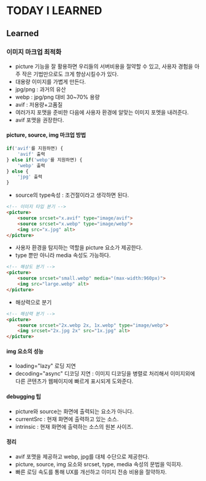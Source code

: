 # TODAY I LEARNED

## Learned

### 이미지 마크업 최적화

- picture 기능을 잘 활용하면 우리들의 서버비용을 절약할 수 있고, 사용자 경험을 아주 작은 기법만으로도 크게 향상시킬수가 있다.
- 대용량 이미지를 가볍게 만든다.
- jpg/png : 과거의 유산
- webp : jpg/png 대비 30~70% 용량
- avif : 저용량+고품질
- 여러가지 포맷을 준비한 다음에 사용자 환경에 알맞는 이미지 포멧을 내려준다.
- avif 포맷을 권장한다.

#### picture, source, img 마크업 방법

```javascript
if('avif'를 지원하면) {
	'avif' 출력
} else if('webp'를 지원하면) {
	'webp' 출력
} else {
	'jpg' 출력
}
```

- source의 type속성 : 조건절이라고 생각하면 된다.

```html
<!-- 이미지 타입 분기 -->
<picture>
	<source srcset="x.avif" type="image/avif">
	<source srcset="x.webp" type="image/webp">
	<img src="x.jpg" alt>
</picture>
```

- 사용자 환경을 탐지하는 역할을 picture 요소가 제공한다.
- type 뿐만 아니라 media 속성도 가능하다.

```html
<!-- 해상도 분기 -->
<picture>
	<source srcset="small.webp" media="(max-width:960px)">
	<img src="large.webp" alt>
</picture>
```

- 해상력으로 분기

```html
<!-- 해상력 분기 -->
<picture>
	<source srcset="2x.webp 2x, 1x.webp" type="image/webp">
	<img srcset="2x.jpg 2x" src="1x.jpg" alt>
</picture>
```

#### img 요소의 성능

- loading="lazy" 로딩 지연
- decoding="async" 디코딩 지연 : 이미지 디코딩을 병렬로 처리해서 이미지외에 다른 콘텐츠가 웹페이지에 빠르게 표시되게 도와준다.

#### debugging 팁

- picture와 source는 화면에 출력되는 요소가 아니다.
- currentSrc : 현재 화면에 출력하고 있는 소스.
- intrinsic : 현재 화면에 출력하는 소스의 원본 사이즈.

#### 정리

- avif 포맷을 제공하고 webp, jpg를 대체 수단으로 제공한다.
- picture, source, img 요소와 srcset, type, media 속성의 문법을 익히자.
- 빠른 로딩 속도를 통해 UX를 개선하고 이미지 전송 비용을 절약하자.

